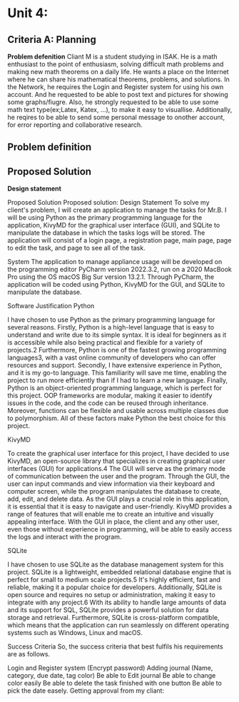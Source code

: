 # Unit 4: 

## Criteria A: Planning
**Problem defenition**
Cliant M is a student studying in ISAK. He is a math enthusiast to the point of enthusiasm, solving difficult math problems and making new math theorems on a daily life. He wants a place on the Internet where he can share his mathematical theorems, problems, and solutions. In the Network, he requires the Login and Register system for using his own account. And he requested to be able to post text and pictures for showing some graphs/fiugre. Also, he strongly requested to be able to use some math text type(ex;Latex, Katex, ...), to make it easy to visuallise. Additionally, he reqires to be able to send some personal message to onother account, for error reporting and collaborative research.

## Problem definition

## Proposed Solution

**Design statement**

Proposed Solution
Proposed solution: Design Statement To solve my client's problem, I will create an application to manage the tasks for Mr.B. I will be using Python as the primary programming language for the application, KivyMD for the graphical user interface (GUI), and SQLite to manipulate the database in which the tasks logs will be stored. The application will consist of a login page, a registration page, main page, page to edit the task, and page to see all of the task.

System The application to manage appliance usage will be developed on the programming editor PyCharm version 2022.3.2, run on a 2020 MacBook Pro using the OS macOS Big Sur version 13.2.1. Through PyCharm, the application will be coded using Python, KivyMD for the GUI, and SQLite to manipulate the database.

Software Justification
Python

I have chosen to use Python as the primary programming language for several reasons. Firstly, Python is a high-level language that is easy to understand and write due to its simple syntax. It is ideal for beginners as it is accessible while also being practical and flexible for a variety of projects.2 Furthermore, Python is one of the fastest growing programming languages3, with a vast online community of developers who can offer resources and support. Secondly, I have extensive experience in Python, and it is my go-to language. This familiarity will save me time, enabling the project to run more efficiently than if I had to learn a new language. Finally, Python is an object-oriented programming language, which is perfect for this project. OOP frameworks are modular, making it easier to identify issues in the code, and the code can be reused through inheritance. Moreover, functions can be flexible and usable across multiple classes due to polymorphism. All of these factors make Python the best choice for this project.

KivyMD

To create the graphical user interface for this project, I have decided to use KivyMD, an open-source library that specializes in creating graphical user interfaces (GUI) for applications.4 The GUI will serve as the primary mode of communication between the user and the program. Through the GUI, the user can input commands and view information via their keyboard and computer screen, while the program manipulates the database to create, add, edit, and delete data. As the GUI plays a crucial role in this application, it is essential that it is easy to navigate and user-friendly. KivyMD provides a range of features that will enable me to create an intuitive and visually appealing interface. With the GUI in place, the client and any other user, even those without experience in programming, will be able to easily access the logs and interact with the program.

SQLite

I have chosen to use SQLite as the database management system for this project. SQLite is a lightweight, embedded relational database engine that is perfect for small to medium scale projects.5 It's highly efficient, fast and reliable, making it a popular choice for developers. Additionally, SQLite is open source and requires no setup or administration, making it easy to integrate with any project.6 With its ability to handle large amounts of data and its support for SQL, SQLite provides a powerful solution for data storage and retrieval. Furthermore, SQLite is cross-platform compatible, which means that the application can run seamlessly on different operating systems such as Windows, Linux and macOS.

Success Criteria
So, the success criteria that best fulfils his requirements are as follows.

Login and Register system (Encrypt password)
Adding journal (Name, category, due date, tag color)
Be able to Edit journal
Be able to change color easily
Be able to delete the task finished with one button
Be able to pick the date easely.
Getting approval from my cliant:
